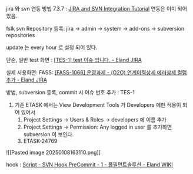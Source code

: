 
jira 와 svn 연동 방법 7.3.7 : [JIRA and SVN Integration Tutorial](https://www.softwaretestinghelp.com/jira-svn-integration/)
연동은 이미 되어 있음.

fslk svn Repository 등록: jira -> admin -> system -> add-ons -> subversion repositories

update 는 every hour 로 설정 되어 있다.


단순, 일반 test 화면 : [[TES-1] test 이슈 입니다. - Eland JIRA](https://jira.eland.co.kr/projects/TES/issues/TES-1?filter=allissues)

실제 사용화면:  FASS: [[FASS-1066] 운영과제 - (O2O) 연계이력상세 에러상세 컬럼추가 - Eland JIRA](https://jira.eland.co.kr/projects/FASS/issues/FASS-1066?filter=resolvedrecently) 

방법, subversion 등록, 
commit 시 이슈 번호 추가 : TES-1

1. 기존 ETASK 에서는 View Development Tools 가 Developers 에만 적용이 되어 있어서 
	1. Project Settings -> Users & Roles -> developers 에 이름 추가
	2. Project Settings -> Permission: Any logged in user 를 추가하면 subversion 이 보인다.
	3.  ETASK-24769

![[Pasted image 20250108163110.png]]

hook : [Script - SVN Hook PreCommit - 1 - 풀필먼트솔루션 - Eland WIKI](https://wiki.eland.co.kr/display/FSLN/Script+-+SVN+Hook+PreCommit+-+1)